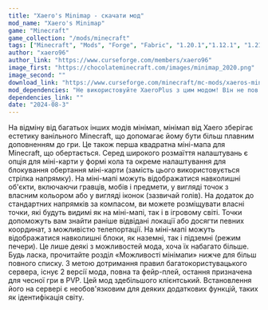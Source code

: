 ```yaml
---
title: "Xaero's Minimap - скачати мод"
mod_name: "Xaero's Minimap"
game: "Minecraft"
game_collection: "/mods/minecraft"
tags: ["Minecraft", "Mods", "Forge", "Fabric", "1.20.1","1.12.1", "1.21.1", "1.21.3", "1.21.4", "1.21.5"]
author: "xaero96"
author_link: "https://www.curseforge.com/members/xaero96"
image_first: "https://chocolateminecraft.com/images/minimap_2020.png"
image_second: ""
download_link: "https://www.curseforge.com/minecraft/mc-mods/xaeros-minimap/files/all?page=1&amp;pageSize=20"
mod_dependencies: "Не використовуйте XaeroPlus з цим модом! Він не пов'язаний зі мною і викликає критичні не відстежувані помилки/збої. Він також, як стверджується, пов'язаний з групою, яка займається зловмисними діями на серверах, що може поставити під загрозу ваші серверні збірки."
dependencies_link: ""
date: "2024-08-3"
---
```


На відміну від багатьох інших модів мінімап, мінімап від Xaero зберігає естетику ванільного Minecraft, що допомагає йому бути більш плавним доповненням до гри. Це також перша квадратна міні-мапа для Minecraft, що обертається. Серед широкого розмаїття налаштувань є опція для міні-карти у формі кола та окреме налаштування для блокування обертання міні-карти (замість цього використовується стрілка напрямку). На міні-мапі можуть відображатися навколишні об'єкти, включаючи гравців, мобів і предмети, у вигляді точок з власним кольором або у вигляді іконок (зазвичай голів). На додаток до стандартних напрямків за компасом, ви можете розміщувати власні точки, які будуть видимі як на міні-мапі, так і в ігровому світі. Точки допоможуть вам знайти раніше відвідані локації або досягти певних координат, з можливістю телепортації. На міні-мапі можуть відображатися навколишні блоки, як наземні, так і підземні (режим печери). Це лише деякі з можливостей мода, хоча їх набагато більше. Будь ласка, прочитайте розділ «Можливості мінімапи» нижче для більш повного списку. З метою дотримання правил багатокористувацького сервера, існує 2 версії мода, повна та фейр-плей, остання призначена для чесної гри в PVP. Цей мод здебільшого клієнтський. Встановлення його на сервері є необов'язковим для деяких додаткових функцій, таких як ідентифікація світу.